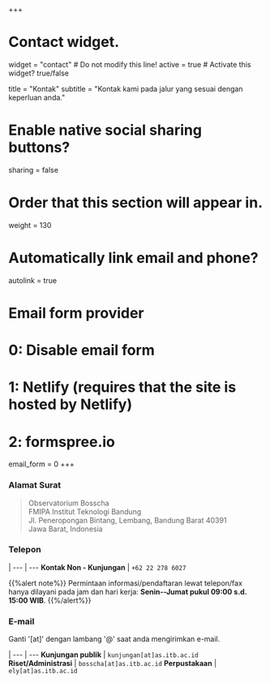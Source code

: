 +++
# Contact widget.
widget = "contact"  # Do not modify this line!
active = true  # Activate this widget? true/false

title = "Kontak"
subtitle = "Kontak kami pada jalur yang sesuai dengan keperluan anda."

# Enable native social sharing buttons?
sharing = false

# Order that this section will appear in.
weight = 130

# Automatically link email and phone?
autolink = true

# Email form provider
#   0: Disable email form
#   1: Netlify (requires that the site is hosted by Netlify)
#   2: formspree.io
email_form = 0
+++
### <i class="fas fa-envelope-open-text"></i> Alamat Surat

> Observatorium Bosscha <br>
FMIPA Institut Teknologi Bandung <br>
Jl. Peneropongan Bintang, Lembang, Bandung Barat 40391 <br>
Jawa Barat, Indonesia

### <i class="fas fa-phone"></i> Telepon

 | 
--- | ---
**Kontak Non - Kunjungan** | `+62 22 278 6027`
<!-- **Kontak Tim Pendidikan & Penjangkauan Publik** | `+62-xxx-xxx` -->

{{%alert note%}}
Permintaan informasi/pendaftaran lewat telepon/fax hanya dilayani pada jam dan hari kerja: **Senin--Jumat pukul 09:00 s.d. 15:00 WIB**.
{{%/alert%}}

<!-- * Kunjungan publik  : `+62 22 278 6001` -->


### <i class="fas fa-envelope"></i> E-mail
Ganti '[at]' dengan lambang '@' saat anda mengirimkan e-mail.
<!-- * Kunjungan publik  : `kunjungan@as.itb.ac.id`
* Riset/Administrasi    : `bosscha@as.itb.ac.id`
* Perpustakaan              : `ely@as.itb.ac.id` -->

 | 
--- | ---
**Kunjungan publik**  | `kunjungan[at]as.itb.ac.id`
**Riset/Administrasi**   | `bosscha[at]as.itb.ac.id`
**Perpustakaan**              | `ely[at]as.itb.ac.id`
<!-- **Tim Pendidikan & Penjangkauan Publik** | `tes@email.com` -->